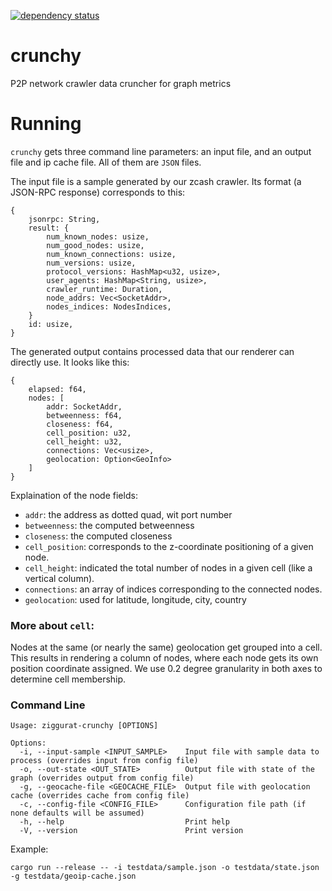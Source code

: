 [![dependency status](https://deps.rs/repo/github/runziggurat/crunchy/status.svg)](https://deps.rs/repo/github/runziggurat/crunchy)

# crunchy
P2P network crawler data cruncher for graph metrics


# Running

`crunchy` gets three command line parameters: an input file, and an output file and ip cache file. All of them are `JSON` files.

The input file is a sample generated by our zcash crawler. Its format (a JSON-RPC response) corresponds to this:


```
{
    jsonrpc: String,
    result: {
        num_known_nodes: usize,
        num_good_nodes: usize,
        num_known_connections: usize,
        num_versions: usize,
        protocol_versions: HashMap<u32, usize>,
        user_agents: HashMap<String, usize>,
        crawler_runtime: Duration,
        node_addrs: Vec<SocketAddr>,
        nodes_indices: NodesIndices,
    }
    id: usize,
}
```

The generated output contains processed data that our renderer can directly use. It looks like this:

```
{
    elapsed: f64,
    nodes: [
        addr: SocketAddr,
        betweenness: f64,
        closeness: f64,
        cell_position: u32,
        cell_height: u32,
        connections: Vec<usize>,
        geolocation: Option<GeoInfo>
    ]
}
```
Explaination of the node fields:

- `addr`: the address as dotted quad, wit port number
- `betweenness`: the computed betweenness
- `closeness`: the computed closeness
- `cell_position`: corresponds to the z-coordinate positioning of a given node.
- `cell_height`: indicated the total number of nodes in a given cell (like a vertical column).
- `connections`: an array of indices corresponding to the connected nodes.
- `geolocation`: used for latitude, longitude, city, country

### More about `cell`:
Nodes at the same (or nearly the same) geolocation get grouped into a cell. This results in rendering a column of nodes, where each node gets its own position coordinate assigned. We use 0.2 degree granularity in both axes to determine cell membership.

### Command Line

```
Usage: ziggurat-crunchy [OPTIONS]

Options:
  -i, --input-sample <INPUT_SAMPLE>    Input file with sample data to process (overrides input from config file)
  -o, --out-state <OUT_STATE>          Output file with state of the graph (overrides output from config file)
  -g, --geocache-file <GEOCACHE_FILE>  Output file with geolocation cache (overrides cache from config file)
  -c, --config-file <CONFIG_FILE>      Configuration file path (if none defaults will be assumed)
  -h, --help                           Print help
  -V, --version                        Print version
```

Example:
```
cargo run --release -- -i testdata/sample.json -o testdata/state.json -g testdata/geoip-cache.json
```
